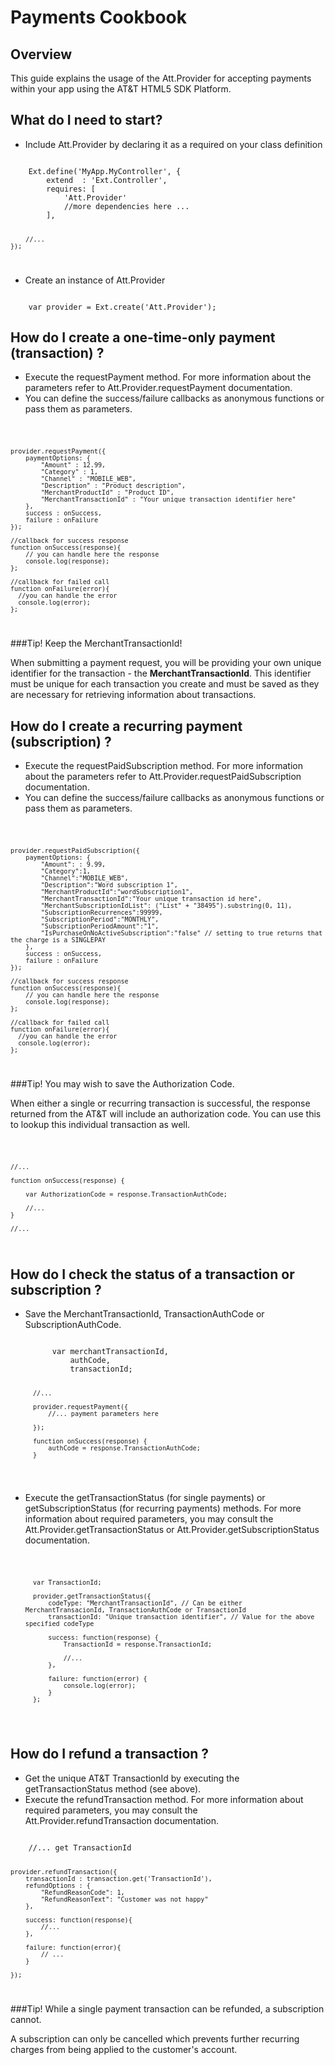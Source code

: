 Payments Cookbook
===

Overview
---
This guide explains the usage of the Att.Provider for accepting payments within your app using the AT&T HTML5 SDK Platform.

What do I need to start?
---
- Include Att.Provider by declaring it as a required on your class definition  

<code>
	Ext.define('MyApp.MyController', {
		extend  : 'Ext.Controller',
		requires: [
			'Att.Provider'
			//more dependencies here ... 
		],

		//...
	});
</code>

- Create an instance of Att.Provider

<code>    
	var provider = Ext.create('Att.Provider');
</code>


How do I create a one-time-only payment (transaction) ?
---

- Execute the requestPayment method. For more information about the parameters refer to Att.Provider.requestPayment documentation. 
- You can define the success/failure callbacks as anonymous functions or pass them as parameters.

<code>

	provider.requestPayment({
		paymentOptions: {
			"Amount" : 12.99,
			"Category" : 1,
			"Channel" : "MOBILE_WEB",
			"Description" : "Product description",
			"MerchantProductId" : "Product ID",
			"MerchantTransactionId" : "Your unique transaction identifier here"
		},
		success : onSuccess,
		failure : onFailure
	});

	//callback for success response
	function onSuccess(response){
		// you can handle here the response
		console.log(response);
	};

	//callback for failed call
	function onFailure(error){
	  //you can handle the error
	  console.log(error);
	};

</code>  

###Tip! Keep the MerchantTransactionId!

When submitting a payment request, you will be providing your own unique identifier for the transaction - the **MerchantTransactionId**. This identifier must be unique for each transaction you create and must be saved as they are necessary for retrieving information about transactions.

How do I create a recurring payment (subscription) ?
---

- Execute the requestPaidSubscription method. For more information about the parameters refer to Att.Provider.requestPaidSubscription documentation. 
- You can define the success/failure callbacks as anonymous functions or pass them as parameters.

<code>

	provider.requestPaidSubscription({
		paymentOptions: {
			"Amount": : 9.99,
			"Category":1,
			"Channel":"MOBILE_WEB",
			"Description":"Word subscription 1",
			"MerchantProductId":"wordSubscription1",
			"MerchantTransactionId":"Your unique transaction id here",
			"MerchantSubscriptionIdList": ("List" + "38495").substring(0, 11),
			"SubscriptionRecurrences":99999,
			"SubscriptionPeriod":"MONTHLY",
			"SubscriptionPeriodAmount":"1",
			"IsPurchaseOnNoActiveSubscription":"false" // setting to true returns that the charge is a SINGLEPAY
		},
		success : onSuccess,
		failure : onFailure
	});

	//callback for success response
	function onSuccess(response){
		// you can handle here the response
		console.log(response);
	};

	//callback for failed call
	function onFailure(error){
	  //you can handle the error
	  console.log(error);
	};

</code>  


###Tip! You may wish to save the Authorization Code.
  
When either a single or recurring transaction is successful, the response returned from the AT&T will include an authorization code. You can use this to lookup this individual transaction as well.

<code>

	//...

	function onSuccess(response) {

		var AuthorizationCode = response.TransactionAuthCode;

		//...
	}

	//... 

</code>


How do I check the status of a transaction or subscription ?
---

- Save the MerchantTransactionId, TransactionAuthCode or SubscriptionAuthCode.

	<code>
		var merchantTransactionId,
			authCode,
			transactionId;

		//...

		provider.requestPayment({
			//... payment parameters here 

		});

		function onSuccess(response) {
			authCode = response.TransactionAuthCode;
		}

	</code>

- Execute the getTransactionStatus (for single payments) or getSubscriptionStatus (for recurring payments) methods. For more information about required parameters, you may consult the Att.Provider.getTransactionStatus or Att.Provider.getSubscriptionStatus documentation.

	<code>
	
		var TransactionId;

		provider.getTransactionStatus({
        	codeType: "MerchantTransactionId", // Can be either MerchantTransacionId, TransactionAuthCode or TransactionId
            transactionId: "Unique transaction identifier", // Value for the above specified codeType

            success: function(response) {
            	TransactionId = response.TransactionId;

            	//...
        	},

        	failure: function(error) {
        		console.log(error);
        	}
		};

	</code> 
	
How do I refund a transaction ?
---

- Get the unique AT&T TransactionId by executing the getTransactionStatus method (see above).
- Execute the refundTransaction method. For more information about required parameters, you may consult the Att.Provider.refundTransaction documentation.

<code>
	//... get TransactionId 

	provider.refundTransaction({
        transactionId : transaction.get('TransactionId'),
        refundOptions : {
            "RefundReasonCode": 1,
            "RefundReasonText": "Customer was not happy"
        },

        success: function(response){
	       	//...
        },

        failure: function(error){
        	// ...
        }

	});

</code> 


###Tip! While a single payment transaction can be refunded, a subscription cannot. 

A subscription can only be cancelled which prevents further recurring charges from being applied to the customer's account.
